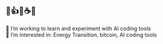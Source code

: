 ## 🫡👍💭☕📘

🌱 I’m working to learn and experiment with AI coding tools  
🔭 I’m interested in: Energy Transition, bitcoin, AI coding tools

<!--
**gerza-lab/gerza-lab** is a ✨ _special_ ✨ repository because its `README.md` (this file) appears on your GitHub profile.

Here are some ideas to get you started:

- 👯 I’m looking to collaborate on ...
- 🤔 I’m looking for help with ...
- 💬 Ask me about ...
- 📫 How to reach me: ...
- 😄 Pronouns: ...
- ⚡ Fun fact: ...
-->
